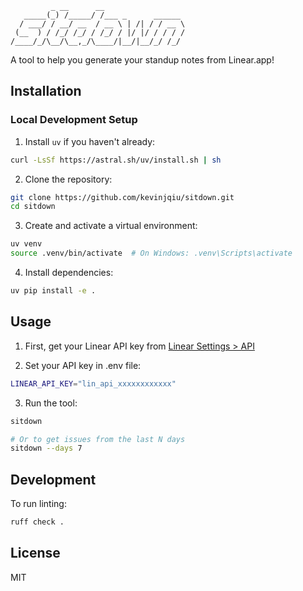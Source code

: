 ```
         _ __      __
   _____(_) /_____/ /___ _      ______
  / ___/ / __/ __  / __ \ | /| / / __ \
 (__  ) / /_/ /_/ / /_/ / |/ |/ / / / /
/____/_/\__/\__,_/\____/|__/|__/_/ /_/
```

A tool to help you generate your standup notes from Linear.app!

## Installation

### Local Development Setup

1. Install `uv` if you haven't already:
```bash
curl -LsSf https://astral.sh/uv/install.sh | sh
```

2. Clone the repository:
```bash
git clone https://github.com/kevinjqiu/sitdown.git
cd sitdown
```

3. Create and activate a virtual environment:
```bash
uv venv
source .venv/bin/activate  # On Windows: .venv\Scripts\activate
```

4. Install dependencies:
```bash
uv pip install -e .
```

## Usage

1. First, get your Linear API key from [Linear Settings > API](https://linear.app/settings/api)

2. Set your API key in .env file:
```bash
LINEAR_API_KEY="lin_api_xxxxxxxxxxxx"
```

3. Run the tool:
```bash
sitdown

# Or to get issues from the last N days
sitdown --days 7
```

## Development

To run linting:
```bash
ruff check .
```

## License

MIT
